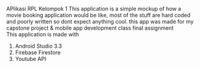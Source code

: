 APlikasi RPL Kelompok 1
This application is a simple mockup of how a movie booking application would be like, most of the stuff are hard coded and poorly written so dont expect anything cool. this app was made for my capstone project & mobile app development class final assignment 
<br>
This application is made with
  <ol>
        <li>Android Studio 3.3</li>
        <li>Firebase Firestore</li>
        <li>Youtube API</li>
  </ol>
  
